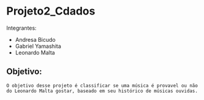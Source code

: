 # Projeto2_Cdados

Integrantes: 
* Andresa Bicudo
* Gabriel Yamashita 
* Leonardo Malta

## Objetivo:
    O objetivo desse projeto é classificar se uma música é provavel ou não do Leonardo Malta gostar, baseado em seu histórico de músicas ouvidas.
